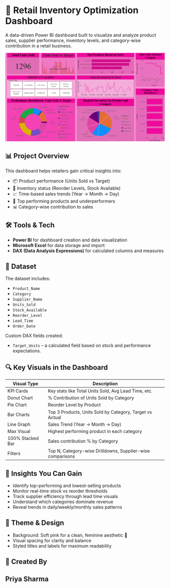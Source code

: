 # 🛒 Retail Inventory Optimization Dashboard

A data-driven Power BI dashboard built to visualize and analyze product sales, supplier performance, inventory levels, and category-wise contribution in a retail business.

![Dashboard Screenshot](dashboard.png)

## 📊 Project Overview

This dashboard helps retailers gain critical insights into:

- 📦 Product performance (Units Sold vs Target)
- 🧾 Inventory status (Reorder Levels, Stock Available)
- 📈 Time-based sales trends (Year → Month → Day)
- 👑 Top performing products and underperformers
- 📊 Category-wise contribution to sales

## 🛠️ Tools & Tech
- **Power BI** for dashboard creation and data visualization  
- **Microsoft Excel** for data storage and import  
- **DAX (Data Analysis Expressions)** for calculated columns and measures

## 📂 Dataset

The dataset includes:
- `Product_Name`
- `Category`
- `Supplier_Name`
- `Units_Sold`
- `Stock_Available`
- `Reorder_Level`
- `Lead_Time`
- `Order_Date`

Custom DAX fields created:
- `Target_Units` – a calculated field based on stock and performance expectations.

## 🔍 Key Visuals in the Dashboard

| Visual Type              | Description                                                  |
|--------------------------|--------------------------------------------------------------|
| KPI Cards                | Key stats like Total Units Sold, Avg Lead Time, etc.         |
| Donut Chart              | % Contribution of Units Sold by Category                     |
| Pie Chart                | Reorder Level by Product                                     |
| Bar Charts               | Top 3 Products, Units Sold by Category, Target vs Actual     |
| Line Graph               | Sales Trend (Year → Month → Day)                             |
| Max Visual               | Highest performing product in each category                  |
| 100% Stacked Bar         | Sales contribution % by Category                             |
| Filters                  | Top N, Category-wise Drilldowns, Supplier-wise comparisons   |

## 🎯 Insights You Can Gain

- Identify top-performing and lowest-selling products
- Monitor real-time stock vs reorder thresholds
- Track supplier efficiency through lead time visuals
- Understand which categories dominate revenue
- Reveal trends in daily/weekly/monthly sales patterns

## 🎨 Theme & Design

- Background: Soft pink for a clean, feminine aesthetic 🌸
- Visual spacing for clarity and balance
- Styled titles and labels for maximum readability

## 💖 Created By

**Priya Sharma**  
---

